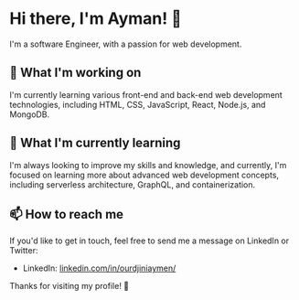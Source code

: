 # Hi there, I'm Ayman! 👋

I'm a software Engineer, with a passion for web development.

## 🔭 What I'm working on

I'm currently learning various front-end and back-end web development technologies, including HTML, CSS, JavaScript, React, Node.js, and MongoDB.

## 🌱 What I'm currently learning

I'm always looking to improve my skills and knowledge, and currently, I'm focused on learning more about advanced web development concepts, including serverless architecture, GraphQL, and containerization.

## 📫 How to reach me

If you'd like to get in touch, feel free to send me a message on LinkedIn or Twitter:

- LinkedIn: [linkedin.com/in/ourdjiniaymen/](https://www.linkedin.com/in/aymen-ourdjini-581b14172/)

Thanks for visiting my profile! 👀
